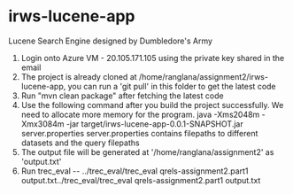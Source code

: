# irws-lucene-app
Lucene Search Engine designed by Dumbledore's Army

1. Login onto Azure VM - 20.105.171.105 using the private key shared in the email
2. The project is already cloned at /home/ranglana/assignment2/irws-lucene-app, you can run a 'git pull' in this folder to get the latest code
3. Run "mvn clean package" after fetching the latest code
4. Use the following command after you build the project successfully. We need to allocate more memory for the program.
   java -Xms2048m -Xmx3084m -jar target/irws-lucene-app-0.0.1-SNAPSHOT.jar server.properties
   server.properties contains filepaths to different datasets and the query filepaths
5. The output file will be generated at '/home/ranglana/assignment2' as 'output.txt' 
6. Run trec_eval -- ../trec_eval/trec_eval qrels-assignment2.part1 output.txt../trec_eval/trec_eval qrels-assignment2.part1 output.txt
